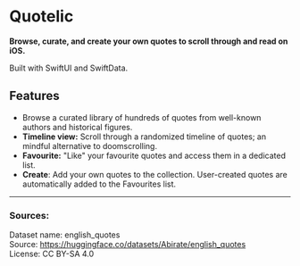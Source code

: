 #  Quotelic
**Browse, curate, and create your own quotes to scroll through and read on iOS.** 

Built with SwiftUI and SwiftData.

## Features
- Browse a curated library of hundreds of quotes from well-known authors and historical figures.
- **Timeline view:** Scroll through a randomized timeline of quotes; an mindful alternative to doomscrolling.
- **Favourite:** "Like" your favourite quotes and access them in a dedicated list.
- **Create**: Add your own quotes to the collection. User-created quotes are automatically added to the Favourites list.

---

### Sources:

Dataset name: english_quotes  
Source: https://huggingface.co/datasets/Abirate/english_quotes  
License: CC BY-SA 4.0
